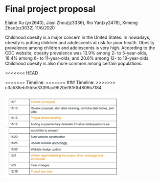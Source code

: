 Final project proposal
================
Elaine Xu (yx2640), Jiayi Zhou(jz3336), Rio Yan(xy2476), Ximeng
Zhao(xz3032)
11/6/2020

Childhood obesity is a major concern in the United States. In nowadays,
obesity is putting children and adolescents at risk for poor health.
Obesity prevalence among children and adolescents is very high.
According to the CDC website, obesity prevalence was 13.9% among 2- to
5-year-olds, 18.4% among 6- to 11-year-olds, and 20.6% among 12- to
19-year-olds. Childhood obesity is also more common among certain
populations.

\<\<\<\<\<\<\< HEAD

\======= Timeline: ======= \#\#\# Timeline: \>\>\>\>\>\>\>
c3a538ebf555e3339fac9520ef8f5fbf809b7184

<img src = "image/timeline.jpg" style = "width:75%">
